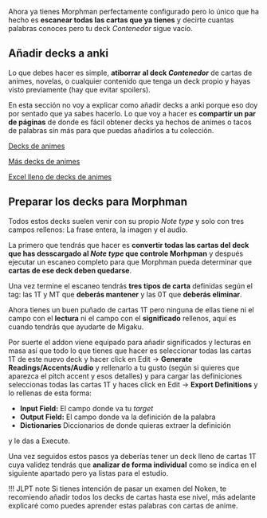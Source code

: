 Ahora ya tienes Morphman perfectamente configurado pero lo único que ha hecho es **escanear todas las cartas que ya tienes** y decirte cuantas palabras conoces pero tu deck *Contenedor* sigue vacío.

## Añadir decks a anki

Lo que debes hacer es simple, **atiborrar al deck *Contenedor*** de cartas de animes, novelas, o cualquier contenido que tenga un deck propio y hayas visto previamente (hay que evitar spoilers).

En esta sección no voy a explicar como añadir decks a anki porque eso doy por sentado que ya sabes hacerlo. Lo que voy a hacer es **compartir un par de páginas** de donde es fácil obtener decks ya hechos de animes o tacos de palabras sin más para que puedas añadirlos a tu colección.

[Decks de animes](https://www.mediafire.com/folder/p17g5uk4phb41/User_Uploaded_Anki_Decks)

[Más decks de animes](https://www.mediafire.com/folder/h3c999hbd9r6m/subs2srs_decks)

[Excel lleno de decks de animes](https://docs.google.com/spreadsheets/d/1ukDIWSkh_xvpppPbgs1nUR2kaEwFaWlsJgZUlb9LuTs/edit#gid=822742203)

## Preparar los decks para Morphman

Todos estos decks suelen venir con su propio *Note type* y solo con tres campos rellenos: La frase entera, la imagen y el audio.

La primero que tendrás que hacer es **convertir todas las cartas del deck que has desscargado al *Note type* que controle Morhpman** y después ejecutar un escaneo completo para que Morphman pueda determinar que **cartas de ese deck deben quedarse**.

Una vez termine el escaneo tendrás **tres tipos de carta** definidas según el tag: las 1T y MT que **deberás mantener** y las 0T que **deberás eliminar**.

Ahora tienes un buen puñado de cartas 1T pero ninguna de ellas tiene ni el campo con el **lectura** ni el campo con el **significado** rellenos, aquí es cuando tendrás que ayudarte de Migaku.

Por suerte el addon viene equipado para añadir significados y lecturas en masa así que todo lo que tienes que hacer es seleccionar todas las cartas 1T de este nuevo deck y hacer click en Edit -> **Generate Readings/Accents/Audio** y rellenarlo a tu gusto (según si quieres que aparezca el pitch accent y esos detalles) y para cargar las definiciones seleccionas todas las cartas 1T y haces click en Edit -> **Export Definitions** y lo rellenas de esta forma:
* **Input Field:** El campo donde va tu *target*
* **Output Field:** El campo donde va la definición de la palabra
* **Dictionaries** Diccionarios de donde quieras extraer la definición

y le das a Execute.

Una vez seguidos estos pasos ya deberías tener un deck lleno de cartas 1T cuya validez tendrás que **analizar de forma individual** como se indica en el siguiente apartado pero ya listas para el estudio.






!!! JLPT note
    Si tienes intención de pasar un examen del Noken, te recomiendo añadir todos los decks de cartas hasta ese nivel, más adelante explicaré como puedes aprender estas palabras con cartas de anime.